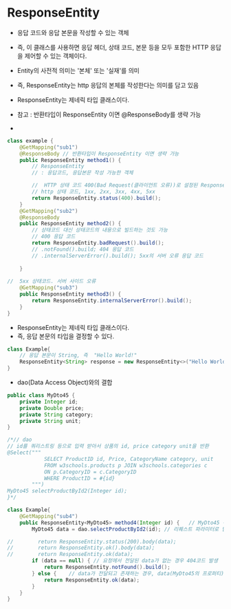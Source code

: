 # ResponseEntity
* 응답 코드와 응답 본문을 작성할 수 있는 객체 
* 즉, 이 클래스를 사용하면 응답 헤더, 상태 코드, 본문 등을 모두 포함한 HTTP 응답을 제어할 수 있는 객체이다.
* Entity의 사전적 의미는 '본체' 또는 '실재'를 의미
* 즉, ResponseEntity는 http 응답의 본체를 작성한다는 의미를 담고 있음
* ResponseEntity는 제네릭 타입 클래스이다.
* 참고 : 반환타입이 ResponseEntity 이면 @ResponseBody를 생략 가능

*  
```java 
class example {
    @GetMapping("sub1")
    @ResponseBody // 반환타입이 ResponseEntity 이면 생략 가능
    public ResponseEntity method1() {
        // ResponseEntity
        // : 응답코드, 응답본문 작성 가능한 객체

        //  HTTP 상태 코드 400(Bad Request(클라이언트 오류))로 설정된 ResponseEntity 객체를 빌드하는 메서드 체인
        // http 상태 코드, 1xx, 2xx, 3xx, 4xx, 5xx
        return ResponseEntity.status(400).build();
    }
    @GetMapping("sub2")
    @ResponseBody
    public ResponseEntity method2() {
        // 상태코드 대신 상태코드의 내용으로 빌드하는 것도 가능
        // 400 응답 코드
        return ResponseEntity.badRequest().build();
        // .notFound().build; 404 응답 코드
        // .internalServerError().build(); 5xx의 서버 오류 응답 코드
        
    }
    
//  5xx 상태코드. 서버 사이드 오류 
    @GetMapping("sub3")
    public ResponseEntity method3() {
        return ResponseEntity.internalServerError().build();
    }
}


```

* ResponseEntity는 제네릭 타입 클래스이다. 
* 즉, 응답 본문의 타입을 결정할 수 있다.
```java
class Example{ 
    // 응답 본문이 String, 즉  "Hello World!"
    ResponseEntity<String> response = new ResponseEntity<>("Hello World!", HttpStatus.OK);
}
```

* dao(Data Access Object)와의 결합
```java
public class MyDto45 {
    private Integer id;
    private Double price;
    private String category;
    private String unit;
}

/*// dao 
// id를 쿼리스트링 등으로 입력 받아서 상품의 id, price category unit을 반환
@Select("""
            SELECT ProductID id, Price, CategoryName category, unit
            FROM w3schools.products p JOIN w3schools.categories c
            ON p.CategoryID = c.CategoryID
            WHERE ProductID = #{id}
        """)
MyDto45 selectProductById2(Integer id);
}*/

class Example{
    @GetMapping("sub4")
    public ResponseEntity<MyDto45> method4(Integer id) {   // MyDto45 객체의 프로퍼티를 응답 메세지로 반환  
        MyDto45 data = dao.selectProductById2(id); // 리퀘스트 파라미터로 받은 id로 database 작업 처리

//        return ResponseEntity.status(200).body(data);
//        return ResponseEntity.ok().body(data);
//        return ResponseEntity.ok(data);
        if (data == null) { // 요청에서 전달된 data가 없는 경우 404코드 발생
            return ResponseEntity.notFound().build();
        } else {    // data가 전달되고 존재하는 경우, data(MyDto45의 프로퍼티)를 응답 메세지에 포함.
            return ResponseEntity.ok(data);
        }
    }
}
```